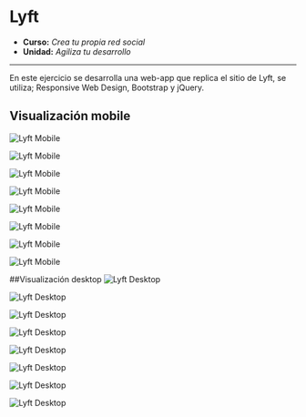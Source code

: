 # Lyft

* **Curso:** _Crea tu propia red social_
* **Unidad:** _Agiliza tu desarrollo_

***

En este ejercicio se desarrolla una web-app que replica el sitio de Lyft, se utiliza; Responsive Web Design, Bootstrap y jQuery.

## Visualización mobile 
![Lyft Mobile](assets/images/celular1.png)

![Lyft Mobile](assets/images/celular2.png)

![Lyft Mobile](assets/images/celular3.png)

![Lyft Mobile](assets/images/celular4.png)

![Lyft Mobile](assets/images/celular5.png)

![Lyft Mobile](assets/images/celular6.png)

![Lyft Mobile](assets/images/celular7.png)

![Lyft Mobile](assets/images/celular8.png)


##Visualización desktop
![Lyft Desktop](assets/images/pantalla1.png)

![Lyft Desktop](assets/images/pantalla2.png)

![Lyft Desktop](assets/images/pantalla3.png)

![Lyft Desktop](assets/images/pantalla4.png)

![Lyft Desktop](assets/images/pantalla5.png)

![Lyft Desktop](assets/images/pantalla6.png)

![Lyft Desktop](assets/images/pantalla7.png)

![Lyft Desktop](assets/images/pantalla8.png)